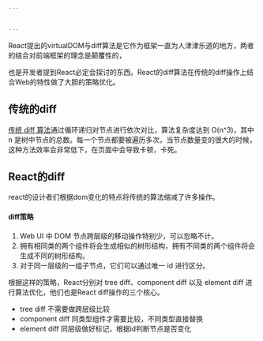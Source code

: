 ```yaml
---


---
```



React提出的virtualDOM与diff算法是它作为框架一直为人津津乐道的地方，两者的结合对前端框架的理念是颠覆性的，

也是开发者提到React必定会探讨的东西。React的diff算法在传统的diff操作上结合Web的特性做了大胆的策略优化。



## 传统的diff

[传统 diff 算法](https://link.zhihu.com/?target=http%3A//grfia.dlsi.ua.es/ml/algorithms/references/editsurvey_bille.pdf)通过循环递归对节点进行依次对比，算法复杂度达到 O(n^3)，其中 n 是树中节点的总数。每一个节点都要被遍历多次，当节点数量变的很大的时候，这种方法效率会非常低下，在页面中会导致卡顿，卡死。



## React的diff

react的设计者们根据dom变化的特点将传统的算法缩减了许多操作。

#### diff策略

1. Web UI 中 DOM 节点跨层级的移动操作特别少，可以忽略不计。
2. 拥有相同类的两个组件将会生成相似的树形结构，拥有不同类的两个组件将会生成不同的树形结构。
3. 对于同一层级的一组子节点，它们可以通过唯一 id 进行区分。

根据这样的策略，React分别对 tree diff、component diff 以及 element diff 进行算法优化，他们也是React diff操作的三个核心。

- tree diff      不需要做跨层级比较
- component diff  同类型组件才需要比较，不同类型直接替换
-  element diff   同层级做好标记，根据id判断节点是否变化





